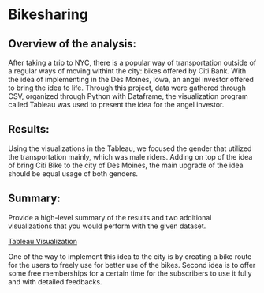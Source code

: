 # Bikesharing

## Overview of the analysis:
After taking a trip to NYC, there is a popular way of transportation outside of a regular ways of moving withint the city: bikes offered by Citi Bank. With the idea of implementing in the Des Moines, Iowa, an angel investor offered to bring the idea to life. Through this project, data were gathered through CSV, organized through Python with Dataframe, the visualization program called Tableau was used to present the idea for the angel investor.

## Results:
Using the visualizations in the Tableau, we focused the gender that utilized the transportation mainly, which was male riders. Adding on top of the idea of bring Citi Bike to the city of Des Moines, the main upgrade of the idea should be equal usage of both genders.

## Summary:
Provide a high-level summary of the results and two additional visualizations that you would perform with the given dataset.

[Tableau Visualization](https://public.tableau.com/app/profile/john.lee7452/viz/classactivity1_16431620481840/Story1)

One of the way to implement this idea to the city is by creating a bike route for the users to freely use for better use of the bikes. Second idea is to offer some free memberships for a certain time for the subscribers to use it fully and with detailed feedbacks.
